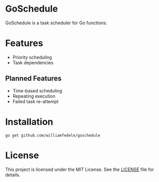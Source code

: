 # GoSchedule

GoSchedule is a task scheduler for Go functions.

# Features

- Priority scheduling
- Task dependencies

## Planned Features

- Time-based scheduling
- Repeating execution
- Failed task re-attempt

# Installation

```
go get github.com/williamfedele/goschedule
```

# License

This project is licensed under the MIT License. See the [LICENSE](LICENSE) file for details.
